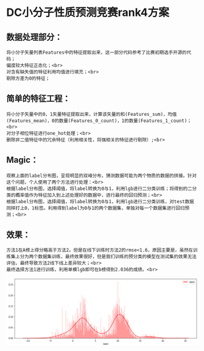 DC小分子性质预测竞赛rank4方案 
=======
数据处理部分：<br>
------
    将小分子矢量列表Features中的特征提取出来，这一部分代码参考了比赛初期选手开源的代码；  
    偏度较大特征正态化；<br>
    对含有缺失值的特征利用均值进行填充；<br>
    剔除方差为0的特征；
    
简单的特征工程：<br>
------
    将小分子矢量中的0，1矢量特征提取出来，计算该矢量的和(Features_sum)，均值(Features_mean)，0的数量(Features_0_count)，1的数量(Features_1_count)；<br>
    对分子相位特征进行one_hot处理；<br>
    删除非二值特征中的冗余特征（利用相关性，将强相关的特征进行剔除）;<br>
    
Magic：
------
    观察上面的label分布图，呈现明显的双峰分布，猜测数据可能为两个物质的数据的拼接。针对这个问题，个人使用了两个方法进行处理：<br>
    根据label分布图，选择阈值，将label转换为0与1，利用lgb进行二分类训练；将得到的二分类的概率值作为特征加入到上述处理好的数据中，进行最终的回归预测；<br>
    根据label分布图，选择阈值，将label转换为0与1，利用lgb进行二分类训练，对test数据同样打上0，1标签。利用得到label为0与1的两个数据集，单独对每一个数据集进行回归预测；<br>
效果：
----
    方法1在A榜上得分略高于方法2。但是在线下训练时方法2的rmse<1.6，原因主要是，虽然在训练集上分为两个数据集训练，最终效果很好，但是我们训练的预分类的模型在测试集的效果无法评估，最终导致方法2线下线上差异较大；<br>
    最终选择方法1进行训练，利用单模lgb即可在b榜得到2.036的成绩。<br>
![Image text](https://github.com/fanYang-X/DC-/blob/master/label_%E5%88%86%E5%B8%83.png)<br>
